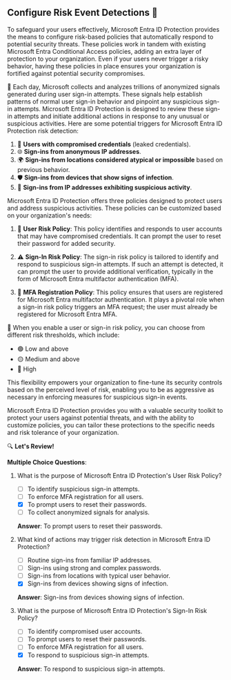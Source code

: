 ## Configure Risk Event Detections 🚧

To safeguard your users effectively, Microsoft Entra ID Protection provides the means to configure risk-based policies that automatically respond to potential security threats. These policies work in tandem with existing Microsoft Entra Conditional Access policies, adding an extra layer of protection to your organization. Even if your users never trigger a risky behavior, having these policies in place ensures your organization is fortified against potential security compromises.

🚦 Each day, Microsoft collects and analyzes trillions of anonymized signals generated during user sign-in attempts. These signals help establish patterns of normal user sign-in behavior and pinpoint any suspicious sign-in attempts. Microsoft Entra ID Protection is designed to review these sign-in attempts and initiate additional actions in response to any unusual or suspicious activities. Here are some potential triggers for Microsoft Entra ID Protection risk detection:

1. 🔑 **Users with compromised credentials** (leaked credentials).
2. 🌐 **Sign-ins from anonymous IP addresses**.
3. 🌍 **Sign-ins from locations considered atypical or impossible** based on previous behavior.
4. 🛡️ **Sign-ins from devices that show signs of infection**.
5. 📡 **Sign-ins from IP addresses exhibiting suspicious activity**.

Microsoft Entra ID Protection offers three policies designed to protect users and address suspicious activities. These policies can be customized based on your organization's needs:

1. 🚧 **User Risk Policy**: This policy identifies and responds to user accounts that may have compromised credentials. It can prompt the user to reset their password for added security.

2. ⚠️ **Sign-In Risk Policy**: The sign-in risk policy is tailored to identify and respond to suspicious sign-in attempts. If such an attempt is detected, it can prompt the user to provide additional verification, typically in the form of Microsoft Entra multifactor authentication (MFA).

3. 📲 **MFA Registration Policy**: This policy ensures that users are registered for Microsoft Entra multifactor authentication. It plays a pivotal role when a sign-in risk policy triggers an MFA request; the user must already be registered for Microsoft Entra MFA.

🎯 When you enable a user or sign-in risk policy, you can choose from different risk thresholds, which include:

- 🟢 Low and above
- 🟡 Medium and above
- 🔴 High

This flexibility empowers your organization to fine-tune its security controls based on the perceived level of risk, enabling you to be as aggressive as necessary in enforcing measures for suspicious sign-in events.

Microsoft Entra ID Protection provides you with a valuable security toolkit to protect your users against potential threats, and with the ability to customize policies, you can tailor these protections to the specific needs and risk tolerance of your organization.

🔍 **Let's Review!**

**Multiple Choice Questions**:

1. What is the purpose of Microsoft Entra ID Protection's User Risk Policy?

   - [ ] To identify suspicious sign-in attempts.
   - [ ] To enforce MFA registration for all users.
   - [x] To prompt users to reset their passwords.
   - [ ] To collect anonymized signals for analysis.

   **Answer**: To prompt users to reset their passwords.

2. What kind of actions may trigger risk detection in Microsoft Entra ID Protection?

   - [ ] Routine sign-ins from familiar IP addresses.
   - [ ] Sign-ins using strong and complex passwords.
   - [ ] Sign-ins from locations with typical user behavior.
   - [x] Sign-ins from devices showing signs of infection.

   **Answer**: Sign-ins from devices showing signs of infection.

3. What is the purpose of Microsoft Entra ID Protection's Sign-In Risk Policy?

   - [ ] To identify compromised user accounts.
   - [ ] To prompt users to reset their passwords.
   - [ ] To enforce MFA registration for all users.
   - [x] To respond to suspicious sign-in attempts.

   **Answer**: To respond to suspicious sign-in attempts.